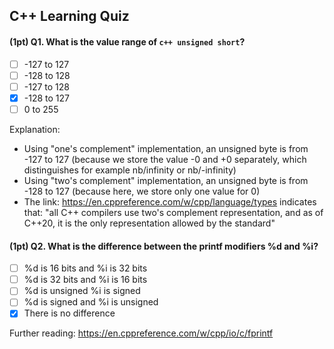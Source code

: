 ## C++ Learning Quiz

#### (1pt) Q1. What is the value range of ```c++ unsigned short```?

- [ ] -127 to 127
- [ ] -128 to 128
- [ ] -127 to 128
- [x] -128 to 127
- [ ]    0 to 255

Explanation:
  + Using "one's complement" implementation, an unsigned byte is from -127 to 127 (because we store the value -0 and +0 separately, which distinguishes for example nb/infinity or nb/-infinity)
  + Using "two's complement" implementation, an unsigned byte is from -128 to 127 (because here, we store only one value for 0)
  + The link: https://en.cppreference.com/w/cpp/language/types indicates that: "all C++ compilers use two's complement representation, and as of C++20, it is the only representation allowed by the standard"

#### (1pt) Q2. What is the difference between the printf modifiers %d and %i?

- [ ] %d is 16 bits and %i is 32 bits
- [ ] %d is 32 bits and %i is 16 bits
- [ ] %d is unsigned %i is signed
- [ ] %d is signed and %i is unsigned
- [x] There is no difference

Further reading: https://en.cppreference.com/w/cpp/io/c/fprintf

